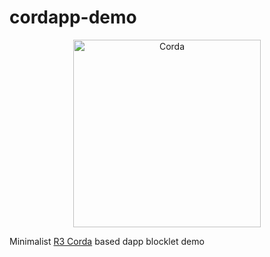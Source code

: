 # cordapp-demo

<p align="center">
  <img src="https://www.corda.net/wp-content/themes/corda/assets/images/crda-logo-big.svg" alt="Corda" width="300">
</p>

Minimalist [R3 Corda](https://www.corda.net) based dapp blocklet demo
